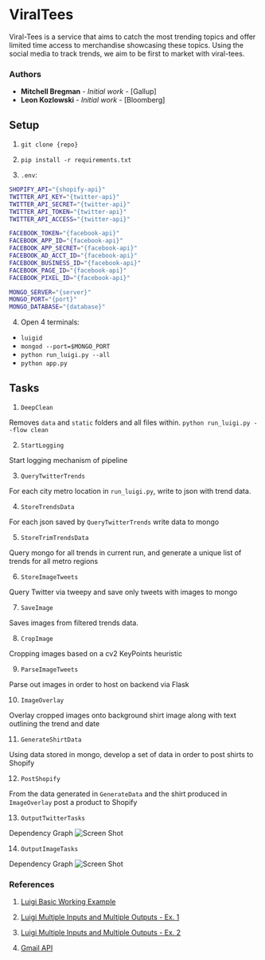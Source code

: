 # ViralTees

Viral-Tees is a service that aims to catch the most trending topics and offer limited time access to merchandise showcasing these topics. Using the social media to track trends, we aim to be first to market with viral-tees.

### Authors

* **Mitchell Bregman** - *Initial work* - [Gallup]
* **Leon Kozlowski** - *Initial work* - [Bloomberg]

## Setup

1) `git clone {repo}`

2) `pip install -r requirements.txt`

3) `.env`:

```bash
SHOPIFY_API="{shopify-api}"
TWITTER_API_KEY="{twitter-api}"
TWITTER_API_SECRET="{twitter-api}"
TWITTER_API_TOKEN="{twitter-api}"
TWITTER_API_ACCESS="{twitter-api}"

FACEBOOK_TOKEN="{facebook-api}"
FACEBOOK_APP_ID="{facebook-api}"
FACEBOOK_APP_SECRET="{facebook-api}"
FACEBOOK_AD_ACCT_ID="{facebook-api}"
FACEBOOK_BUSINESS_ID="{facebook-api}"
FACEBOOK_PAGE_ID="{facebook-api}"
FACEBOOK_PIXEL_ID="{facebook-api}"

MONGO_SERVER="{server}"
MONGO_PORT="{port}"
MONGO_DATABASE="{database}"
```

4) Open 4 terminals:
- `luigid`
- `mongod --port=$MONGO_PORT`
- `python run_luigi.py --all`
- `python app.py`

## Tasks

1) `DeepClean`

Removes `data` and `static` folders and all files within.
`python run_luigi.py --flow clean`

2) `StartLogging`

Start logging mechanism of pipeline

3) `QueryTwitterTrends`

For each city metro location in `run_luigi.py`, write to json with trend data.

4) `StoreTrendsData`

For each json saved by `QueryTwitterTrends` write data to mongo

5) `StoreTrimTrendsData`

Query mongo for all trends in current run, and generate a unique list of trends for all metro regions

6) `StoreImageTweets`

Query Twitter via tweepy and save only tweets with images to mongo

7) `SaveImage`

Saves images from filtered trends data.

8) `CropImage`

Cropping images based on a cv2 KeyPoints heuristic

9) `ParseImageTweets`

Parse out images in order to host on backend via Flask

10) `ImageOverlay`

Overlay cropped images onto background shirt image along with text outlining the trend and date

11) `GenerateShirtData`

Using data stored in mongo, develop a set of data in order to post shirts to Shopify

12) `PostShopify`

From the data generated in `GenerateData` and the shirt produced in `ImageOverlay` post a product to Shopify

13) `OutputTwitterTasks`

Dependency Graph
![Screen Shot](https://imgur.com/Ps8DuNJ.png)

14) `OutputImageTasks`

Dependency Graph
![Screen Shot](https://imgur.com/J9cwsnk.png)


### References

1) [Luigi Basic Working Example](https://marcobonzanini.com/2015/10/24/building-data-pipelines-with-python-and-luigi/)

2) [Luigi Multiple Inputs and Multiple Outputs - Ex. 1](https://bionics.it/posts/luigi-tutorial)

3) [Luigi Multiple Inputs and Multiple Outputs - Ex. 2](http://rjbaxley.com/posts/2016/03/13/parallel_jobs_in_luigi.html)

4) [Gmail API](https://developers.google.com/gmail/api/guides/sending)

